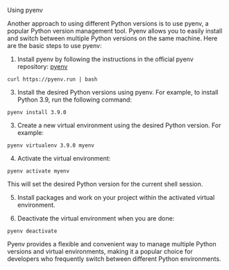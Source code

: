Using pyenv

Another approach to using different Python versions is to use pyenv, a popular Python version management tool. Pyenv allows you to easily install and switch between multiple Python versions on the same machine. Here are the basic steps to use pyenv:

1. Install pyenv by following the instructions in the official pyenv repository: [pyenv](https://github.com/pyenv/pyenv#installation)
   
  ``` shell
  curl https://pyenv.run | bash
```
3. Install the desired Python versions using pyenv. For example, to install Python 3.9, run the following command:

``` shell
pyenv install 3.9.0
```
3. Create a new virtual environment using the desired Python version. For example:

``` shell
pyenv virtualenv 3.9.0 myenv
```
4. Activate the virtual environment:

``` shell
pyenv activate myenv
```

This will set the desired Python version for the current shell session.

5. Install packages and work on your project within the activated virtual environment.

6. Deactivate the virtual environment when you are done:

``` shell
pyenv deactivate
```
Pyenv provides a flexible and convenient way to manage multiple Python versions and virtual environments, making it a popular choice for developers who frequently switch between different Python environments.
